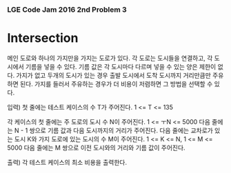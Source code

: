 ### LGE Code Jam 2016 2nd Problem 3

# Intersection

메인 도로와 하나의 가지만을 가지는 도로가 있다. 각 도로는 도시들을 연결하고, 각 도시에서 기름을 넣을 수 있다. 기름 값은 각 도시마다 다르며 넣을 수 있는 양은 제한이 없다.
가지가 없고 두개의 도시가 있는 경우 출발 도시에서 도착 도시까지 거리만큼만 주유하면 된다.
가지를 들러서 주유하는 경우가 더 비용이 저렴하면 그 방법을 선택할 수 있다.

입력)
첫 줄에는 테스트 케이스의 수 T가 주어진다. 1 <= T <= 135

각 케이스의 첫 줄에는 주 도로의 도시 수 N이 주어진다. 1 <= ㅜN <= 5000
다음 줄에는 N - 1 쌍으로 기름 값과 다음 도시까지의 거리가 주어진다.
다음 줄에는 교차로가 있는 도시 K와 가지 도로에 있는 도시의 수 M이 주어진다. 1 <= K <= N, 1 <= M <= 5000
다음 줄에는 M 쌍으로 이전 도시와의 거리와 기름 값이 주어진다.

출력)
각 테스트 케이스의 최소 비용을 출력한다.

